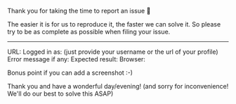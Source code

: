 Thank you for taking the time to report an issue 🙏

The easier it is for us to reproduce it, the faster we can solve it.
So please try to be as complete as possible when filing your issue.

***

URL: 
Logged in as: (just provide your username or the url of your profile)
Error message if any:
Expected result: 
Browser:

Bonus point if you can add a screenshot :-)

Thank you and have a wonderful day/evening!
(and sorry for inconvenience! We'll do our best to solve this ASAP)
